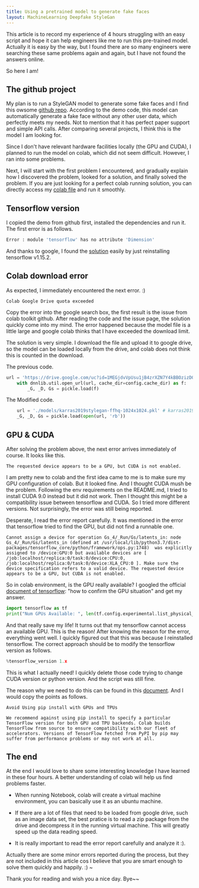 ```yaml
---
title: Using a pretrained model to generate fake faces
layout: MachineLearning Deepfake StyleGan
---
```


This article is to record my experience of 4 hours struggling with an easy script and hope it can help engineers like me to run this pre-trained model. Actually it is easy by the way, but I found there are so many engineers were searching these same problems again and again, but I have not found the answers online.

So here I am!

## The github project

My plan is to run a StyleGAN model to generate some fake faces and I find this owsome [github repo](https://github.com/NVlabs/stylegan). According to the demo code, this model can automatically generate a fake face without any other user data, which perfectly meets my needs. Not to mention that it has perfect paper support and simple API calls. After comparing several projects, I think this is the model I am looking for.

Since I don't have relevant hardware facilities locally (the GPU and CUDA), I planned to run the model on colab, which did not seem difficult. However, I ran into some problems.

Next, I will start with the first problem I encountered, and gradually explain how I discovered the problem, looked for a solution, and finally solved the problem. If you are just looking for a perfect colab running solution, you can directly access my [colab file](https://colab.research.google.com/drive/1O2iA3M6AM1rTzdvozIa8wp0moCoeTYk6?usp=sharing) and run it smoothly.

## Tensorflow version

I copied the demo from github first, installed the dependencies and run it. The first error is as follows.

```python
Error : module 'tensorflow' has no attribute 'Dimension' 
```

And thanks to google, I found the [solution](https://github.com/cedricoeldorf/ConditionalStyleGAN/issues/3) easily by just reinstalling tensorflow v1.15.2.

## Colab download error
As expected, I immediately encountered the next error. :)

```
Colab Google Drive quota exceeded
```

Copy the error into the google search box, the first result is the issue from colab toolkit github. After reading the code and the issue page, the solution quickly come into my mind. The error happened because the model file is a little large and google colab thinks that I have exceeded the download limit.

The solution is very simple. I download the file and upload it to google drive, so the model can be loaded locally from the drive, and colab does not think this is counted in the download.

The previous code.

```python
url = 'https://drive.google.com/uc?id=1MEGjdvVpUsu1jB4zrXZN7Y4kBBOzizDQ'
    with dnnlib.util.open_url(url, cache_dir=config.cache_dir) as f:
        _G, _D, Gs = pickle.load(f)
```

The Modified code.

```python
    url = './models/karras2019stylegan-ffhq-1024x1024.pkl' # karras2019stylegan-ffhq-1024x1024.pkl    
    _G, _D, Gs = pickle.load(open(url, 'rb'))
```

## GPU & CUDA

After solving the problem above, the next error arrives immediately of course. It looks like this.

```
The requested device appears to be a GPU, but CUDA is not enabled.
```

I am pretty new to colab and the first idea came to me is to make sure my GPU configuration of colab. But it looked fine. And I thought CUDA mush be the problem. Following the env requirements on the README.md, I tried to install CUDA 9.0 instead but it did not work. Then I thought this might be a compatibility issue between tensorflow and CUDA. So I tried more different versions. Not surprisingly, the error was still being reported.

Desperate, I read the error report carefully. It was mentioned in the error that tensorflow tried to find the GPU, but did not find a runnable one.

```
Cannot assign a device for operation Gs_4/_Run/Gs/latents_in: node Gs_4/_Run/Gs/latents_in (defined at /usr/local/lib/python3.7/dist-packages/tensorflow_core/python/framework/ops.py:1748)  was explicitly assigned to /device:GPU:0 but available devices are [ /job:localhost/replica:0/task:0/device:CPU:0, /job:localhost/replica:0/task:0/device:XLA_CPU:0 ]. Make sure the device specification refers to a valid device. The requested device appears to be a GPU, but CUDA is not enabled.
```

So in colab environment, is the GPU really available? I googled the official [document of tensorflow](https://www.tensorflow.org/guide/gpu): "how to confirm the GPU situation" and get my answer. 

```python
import tensorflow as tf
print("Num GPUs Available: ", len(tf.config.experimental.list_physical_devices('GPU')))
```

And that really save my life! It turns out that my tensorflow cannot access an available GPU. This is the reason! After knowing the reason for the error, everything went well. I quickly figured out that this was because I reinstalled tensorflow. The correct approach should be to modify the tensorflow version as follows.

```python
%tensorflow_version 1.x
```

This is what I actually need! I quickly delete those code trying to change CUDA version or python version. And the script was still fine.

The reason why we need to do this can be found in this [document](https://colab.research.google.com/notebooks/tensorflow_version.ipynb). And I would copy the points as follows.

```
Avoid Using pip install with GPUs and TPUs

We recommend against using pip install to specify a particular TensorFlow version for both GPU and TPU backends. Colab builds TensorFlow from source to ensure compatibility with our fleet of accelerators. Versions of TensorFlow fetched from PyPI by pip may suffer from performance problems or may not work at all.
```

## The end

At the end I would love to share some interesting knowledge I have learned in these four hours. A better understanding of colab will help us find problems faster.

* When running Notebook, colab will create a virtual machine environment, you can basically use it as an ubuntu machine.

* If there are a lot of files that need to be loaded from google drive, such as an image data set, the best pratice is to read a zip package from the drive and decompress it in the running virtual machine. This will greatly speed up the data reading speed.

* It is really important to read the error report carefully and analyze it :).

Actually there are some minor errors reported during the process, but they are not included in this article cos I believe that you are smart enough to solve them quickly and happily. :) ~

Thank you for reading and wish you a nice day. Bye~~

